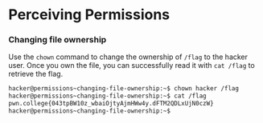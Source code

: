 # Perceiving Permissions

### Changing file ownership
Use the `chown` command to change the ownership of `/flag` to the hacker user. Once you own the file, you can successfully read it with `cat /flag` to retrieve the flag.
```bash
hacker@permissions~changing-file-ownership:~$ chown hacker /flag
hacker@permissions~changing-file-ownership:~$ cat /flag
pwn.college{043tpBW10z_wbaiOjtyAjmHWw4y.dFTM2QDLxUjN0czW}
hacker@permissions~changing-file-ownership:~$ 
```
